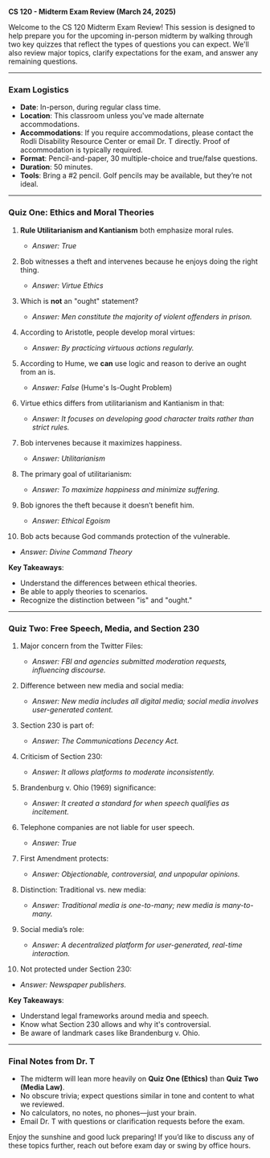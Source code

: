 **CS 120 - Midterm Exam Review (March 24, 2025)**

Welcome to the CS 120 Midterm Exam Review! This session is designed to help prepare you for the upcoming in-person midterm by walking through two key quizzes that reflect the types of questions you can expect. We'll also review major topics, clarify expectations for the exam, and answer any remaining questions.

---

### Exam Logistics
- **Date**: In-person, during regular class time.
- **Location**: This classroom unless you've made alternate accommodations.
- **Accommodations**: If you require accommodations, please contact the Rodli Disability Resource Center or email Dr. T directly. Proof of accommodation is typically required.
- **Format**: Pencil-and-paper, 30 multiple-choice and true/false questions.
- **Duration**: 50 minutes.
- **Tools**: Bring a #2 pencil. Golf pencils may be available, but they’re not ideal.

---

### Quiz One: Ethics and Moral Theories

1. **Rule Utilitarianism and Kantianism** both emphasize moral rules.
    - *Answer: True*

2. Bob witnesses a theft and intervenes because he enjoys doing the right thing.
    - *Answer: Virtue Ethics*

3. Which is **not** an "ought" statement?
    - *Answer: Men constitute the majority of violent offenders in prison.*

4. According to Aristotle, people develop moral virtues:
    - *Answer: By practicing virtuous actions regularly.*

5. According to Hume, we **can** use logic and reason to derive an ought from an is.
    - *Answer: False* (Hume's Is-Ought Problem)

6. Virtue ethics differs from utilitarianism and Kantianism in that:
    - *Answer: It focuses on developing good character traits rather than strict rules.*

7. Bob intervenes because it maximizes happiness.
    - *Answer: Utilitarianism*

8. The primary goal of utilitarianism:
    - *Answer: To maximize happiness and minimize suffering.*

9. Bob ignores the theft because it doesn’t benefit him.
    - *Answer: Ethical Egoism*

10. Bob acts because God commands protection of the vulnerable.
- *Answer: Divine Command Theory*

**Key Takeaways**:
- Understand the differences between ethical theories.
- Be able to apply theories to scenarios.
- Recognize the distinction between "is" and "ought."

---

### Quiz Two: Free Speech, Media, and Section 230

1. Major concern from the Twitter Files:
    - *Answer: FBI and agencies submitted moderation requests, influencing discourse.*

2. Difference between new media and social media:
    - *Answer: New media includes all digital media; social media involves user-generated content.*

3. Section 230 is part of:
    - *Answer: The Communications Decency Act.*

4. Criticism of Section 230:
    - *Answer: It allows platforms to moderate inconsistently.*

5. Brandenburg v. Ohio (1969) significance:
    - *Answer: It created a standard for when speech qualifies as incitement.*

6. Telephone companies are not liable for user speech.
    - *Answer: True*

7. First Amendment protects:
    - *Answer: Objectionable, controversial, and unpopular opinions.*

8. Distinction: Traditional vs. new media:
    - *Answer: Traditional media is one-to-many; new media is many-to-many.*

9. Social media’s role:
    - *Answer: A decentralized platform for user-generated, real-time interaction.*

10. Not protected under Section 230:
- *Answer: Newspaper publishers.*

**Key Takeaways**:
- Understand legal frameworks around media and speech.
- Know what Section 230 allows and why it's controversial.
- Be aware of landmark cases like Brandenburg v. Ohio.

---

### Final Notes from Dr. T
- The midterm will lean more heavily on **Quiz One (Ethics)** than **Quiz Two (Media Law)**.
- No obscure trivia; expect questions similar in tone and content to what we reviewed.
- No calculators, no notes, no phones—just your brain.
- Email Dr. T with questions or clarification requests before the exam.

Enjoy the sunshine and good luck preparing! If you’d like to discuss any of these topics further, reach out before exam day or swing by office hours.
